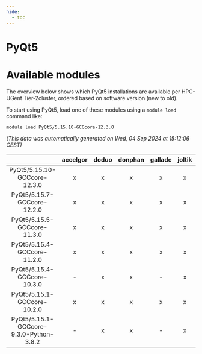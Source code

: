 ```yaml
---
hide:
  - toc
---
```


PyQt5
=====

# Available modules


The overview below shows which PyQt5 installations are available per HPC-UGent Tier-2cluster, ordered based on software version (new to old).

To start using PyQt5, load one of these modules using a `module load` command like:

```shell
module load PyQt5/5.15.10-GCCcore-12.3.0
```

*(This data was automatically generated on Wed, 04 Sep 2024 at 15:12:06 CEST)*  

| |accelgor|doduo|donphan|gallade|joltik|shinx|skitty|
| :---: | :---: | :---: | :---: | :---: | :---: | :---: | :---: |
|PyQt5/5.15.10-GCCcore-12.3.0|x|x|x|x|x|x|x|
|PyQt5/5.15.7-GCCcore-12.2.0|x|x|x|x|x|-|x|
|PyQt5/5.15.5-GCCcore-11.3.0|x|x|x|x|x|-|x|
|PyQt5/5.15.4-GCCcore-11.2.0|x|x|x|x|x|-|x|
|PyQt5/5.15.4-GCCcore-10.3.0|-|x|x|-|x|-|x|
|PyQt5/5.15.1-GCCcore-10.2.0|x|x|x|x|x|-|x|
|PyQt5/5.15.1-GCCcore-9.3.0-Python-3.8.2|-|x|x|-|x|-|x|
